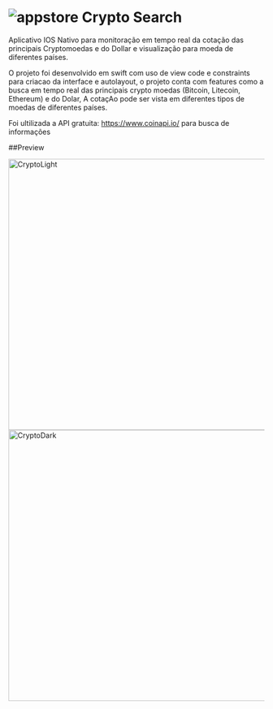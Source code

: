 # ![appstore](https://github.com/adrielteles/cryptoSearch/assets/51987683/88c7822a-56c6-474d-a8d5-60742b4357fc) Crypto Search

Aplicativo IOS Nativo para monitoração em tempo real da cotação das principais Cryptomoedas e do Dollar e visualização para moeda de diferentes países.

O projeto foi desenvolvido em swift com uso de view code e constraints para criacao da interface e autolayout, o projeto conta com features como a busca em tempo real das principais crypto moedas (Bitcoin, Litecoin, Ethereum) e do Dolar, A cotaçAo pode ser vista em diferentes tipos de moedas de diferentes países.

Foi ultilizada a API gratuita:  https://www.coinapi.io/ para busca de informações


##Preview

<img width="534" alt="CryptoLight" src="https://github.com/adrielteles/cryptoSearch/assets/51987683/a193ba16-bd47-48d8-bfc3-7b630b5237dc">
<img width="534" alt="CryptoDark" src="https://github.com/adrielteles/cryptoSearch/assets/51987683/0e4eaa16-559d-4607-a4e1-51338a905b2e">